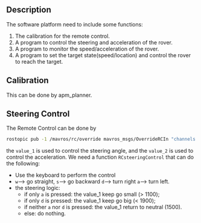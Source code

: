 ## Description
The software platform need to include some functions:
1. The calibration for the remote control.
2. A program to control the steering and acceleration of the rover.
3. A program to monitor the speed/acceleration of the rover.
4. A program to set the target state(speed/location) and control the rover to reach the target.

## Calibration
This can be done by apm_planner. 

## Steering Control
The Remote Control can be done by 
```bash
rostopic pub -1 /mavros/rc/override mavros_msgs/OverrideRCIn "channels: [value_1,0,value_2,0,0,0,0,0]"
```
the `value_1` is used to control the steering angle, and the `value_2` is used to control the acceleration. 
We need a function `RCsteeringControl` that can do the following:
* Use the keyboard to perform the control
* `w`--> go straight, `s`--> go backward `d`--> turn right `a`--> turn left.
* the steering logic:
  * if only `a` is pressed: the value_1 keep go small (> 1100);
  * if only `d` is pressed: the value_1 keep go big (< 1900);
  * if neither `a` nor `d` is pressed: the value_1 return to neutral (1500).
  * else: do nothing. 
